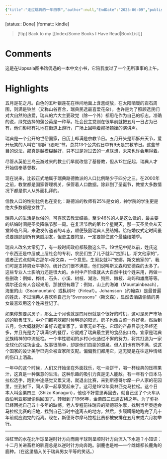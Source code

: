 ```yaml
---
{"title":"走过瑞典的一年四季","author":null,"EndDate":"2025-06-09","publisher":null,"dg-publish":true,"permalink":"/BookNotes/走过瑞典的一年四季/","dgPassFrontmatter":true,"noteIcon":""}
---
```


[status:: Done]
[format:: kindle]

>[!tip] Back to my [[Index/Some Books I Have Read\|BookList]]

# Comments
这是在Uppsala图书馆偶遇的一本中文小书，它陪我度过了一个无所事事的上午。
# Highlights

  
五月是花之月。白色的五叶银莲花在林间地面上含羞绽放，在太阳晒暖的岩石周围，则满是铃兰（又称山谷百合，瑞典民选最喜爱花朵）。也许是为了照顾选民们对大自然的热爱，瑞典的六大主要政党（除一个外）都用花作为自己的标志。准确的说，绿党选择的蒲公英是一种草。社会民主党则在很早前就把五月一日占为已有，他们彬彬有礼地在街道上游行，广场上回响着抑扬顿挫的演讲声。

瑞典是一个公开的世俗国家，日历上却满是宗教节日。五月开头是耶酥升天节，爱开玩笑的人叫它“耶酥飞走吧”节。总共13个公共假日中有9天是宗教节日。这些节目的说法，那真是越模糊越好，只不过是对过去的一点联想，未来也许会用得着。

尽管从英伦三岛云游过来的教士们早就改信了基督教，但从12世纪起，瑞典人才开始信奉基督教。

现在说来，比较正式地属于瑞典路德教派的人口比例略少于四分之三。在2000年之前，教堂都是国家管理机关，保管着人口数据。除非到了圣诞节，教堂大多数情况下都是供人从外面礼拜的。

信教人口的性别比例也在变化：路德派的牧师有25%是女的，神学院的学生更是绝大多数都是女性了。

瑞典人的生活是世俗的，可喜欢去教堂结婚，至少46%的人是这么做的，最主要的结婚时间是圣灵降临节那一周。在复活节后的第七个星期天，那一天圣灵会从天堂降临凡间，来激发传道者的斗志，顺便鼓励瑞典人民结婚。给结婚仪式定时间虽说要照顾到所有亲戚朋友，但更主要的是，一定要抓住这个最佳结婚季。

瑞典人改名太常见了，有一段时间政府都鼓励这么干。19世纪中期以前，姓氏这个东西还是中层或上层社会的专利，农民们生了儿子就叫“古那儿，斯文他家的”，或者正式点就叫古那尔•斯文森，一个意思。生闺女就叫“安娜，斯文他家的”，我们可是支持男女平等的。统计员们很不满意，他们说叫斯文森和安德森的太多了。这些专业人士影响力还是很大的。乡村中产阶级就从大自然中找个姓来用，再做一些删改：例如，桦树、石头、小溪、树枝、湖泊、狗熊、嫩枝、岛屿和雄鹰等等。偶尔还会有人合起来用，那就很有趣了：例如，山上的海滩（Mountainbeach），海里的山（Seamountain）或枞树叶（Firleaf）。Johansson（约翰森）是最普遍的姓氏，不过瑞典人喜欢称自己为“Svenssons”（斯文森），显然去酒店偷情的男女最喜欢用这个姓来登记了。

如果你想要买房子，那么上个月也就是四月份就是个很好的时机，这可是房产市场的的销售旺季。中介们都喜欢那时候明亮的阳光，房子也像白菜一样好卖。然后到五月，你大概就得准备好去逛宜家了。宜家无处不在。它印的产品目录比圣经还多，并且光是为了填满它的餐厅，它就成了瑞典最主要的食品出口商。宜家是瑞典民族精神的中流砥柱。一个率性聪明的乡村小伙通过不懈的努力，将其打造为一家全球化的成功企业。故事很简单，却是他们自豪的源泉。但人们也有所不满，说这个国家的设计美学已完全被宜家所支配。偏偏我们都用它，这无疑是在往这种情绪的伤口上洒盐。

一年中的这个时候，人们又开始坐在外面找乐，吃一块饼干，喝一杯经典的压榨果汁，这真是一种惬意的生活。这种乐趣的吸引力真是无人能敌。有一年有个日本马拉松选手，跑到中途感觉又累又渴，就退出比赛，来到斯德哥尔摩一户人家的花园里，坐到树下，同人家一起享受起来了。这可是1912年奥林匹克马拉松。这个日本人叫金栗四三（Shizo Kanaguri），他也不好意思再回去，就自己坐了个火车从西伯利亚那里偷偷回国了。转眼到了1966年，金栗四三已逾古稀之年。为了弥补已经困扰自己五十多年的缺憾，老人专程前往瑞典的斯德哥尔摩，找到当年奥运会马拉松比赛的旧地，找到自己当时中途离去的地方，然后，步履蹒跚地跑完了几十年前就应跑完的距离。现在，斯德哥尔摩马拉松比赛都被安排在五月末或六月初举行。

  
-------

  

浴缸里的水在北半球呈逆时针方向而南半球则呈顺时针方向流入下水道？小知识：十二月关进畜栏的驯鹿总是以逆时针方向奔跑。驯鹿也是唯—一个雌雄都长鹿角的鹿种。（在这里插入关于瑞典男女平等的笑话。）